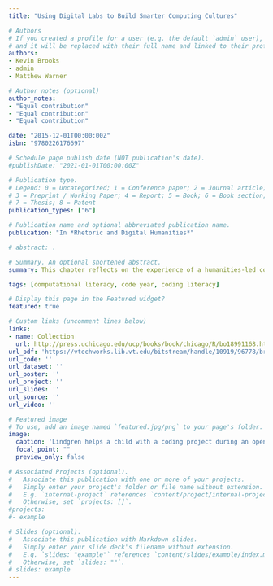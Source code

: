 ```yaml
---
title: "Using Digital Labs to Build Smarter Computing Cultures"

# Authors
# If you created a profile for a user (e.g. the default `admin` user), write the username (folder name) here 
# and it will be replaced with their full name and linked to their profile.
authors:
- Kevin Brooks
- admin
- Matthew Warner

# Author notes (optional)
author_notes:
- "Equal contribution"
- "Equal contribution"
- "Equal contribution"

date: "2015-12-01T00:00:00Z"
isbn: "9780226176697"

# Schedule page publish date (NOT publication's date).
#publishDate: "2021-01-01T00:00:00Z"

# Publication type.
# Legend: 0 = Uncategorized; 1 = Conference paper; 2 = Journal article;
# 3 = Preprint / Working Paper; 4 = Report; 5 = Book; 6 = Book section;
# 7 = Thesis; 8 = Patent
publication_types: ["6"]

# Publication name and optional abbreviated publication name.
publication: "In *Rhetoric and Digital Humanities*"

# abstract: .

# Summary. An optional shortened abstract.
summary: This chapter reflects on the experience of a humanities-led computational literacy program and offers 6 strategies for similar programs.

tags: [computational literacy, code year, coding literacy]

# Display this page in the Featured widget?
featured: true

# Custom links (uncomment lines below)
links:
- name: Collection
  url: http://press.uchicago.edu/ucp/books/book/chicago/R/bo18991168.html
url_pdf: 'https://vtechworks.lib.vt.edu/bitstream/handle/10919/96778/brooks_lindgren_warner-2015-rdh-tackling_fundamental_problem.pdf?sequence=5'
url_code: ''
url_dataset: ''
url_poster: ''
url_project: ''
url_slides: ''
url_source: ''
url_video: ''

# Featured image
# To use, add an image named `featured.jpg/png` to your page's folder. 
image:
  caption: 'Lindgren helps a child with a coding project during an open press fair about the after-school program.'
  focal_point: ""
  preview_only: false

# Associated Projects (optional).
#   Associate this publication with one or more of your projects.
#   Simply enter your project's folder or file name without extension.
#   E.g. `internal-project` references `content/project/internal-project/index.md`.
#   Otherwise, set `projects: []`.
#projects:
#- example

# Slides (optional).
#   Associate this publication with Markdown slides.
#   Simply enter your slide deck's filename without extension.
#   E.g. `slides: "example"` references `content/slides/example/index.md`.
#   Otherwise, set `slides: ""`.
# slides: example
---
```


